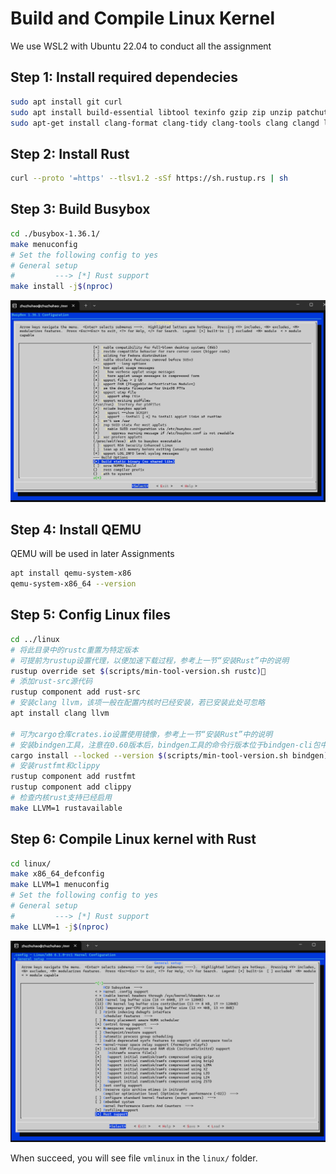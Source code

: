# Build and Compile Linux Kernel
We use WSL2 with Ubuntu 22.04 to conduct all the assignment

## Step 1: Install required dependecies
```bash
sudo apt install git curl
sudo apt install build-essential libtool texinfo gzip zip unzip patchutils cmake ninja-build automake bison flex gperf grep sed gawk bc zlib1g-dev libexpat1-dev libmpc-dev libncurses-dev libglib2.0-dev libfdt-dev libpixman-1-dev libelf-dev libssl-dev
sudo apt-get install clang-format clang-tidy clang-tools clang clangd libc++-dev libc++1 libc++abi-dev libc++abi1 libclang-dev libclang1 liblldb-dev libllvm-ocaml-dev libomp-dev libomp5 lld lldb llvm python3-clang
```

## Step 2: Install Rust

```bash
curl --proto '=https' --tlsv1.2 -sSf https://sh.rustup.rs | sh
```

## Step 3: Build Busybox

```bash
cd ./busybox-1.36.1/
make menuconfig
# Set the following config to yes
# General setup
#         ---> [*] Rust support
make install -j$(nproc)
```
![alt text](./images/busybox_config.png)

## Step 4: Install QEMU
QEMU will be used in later Assignments

```bash
apt install qemu-system-x86
qemu-system-x86_64 --version
```

## Step 5: Config Linux files

```bash
cd ../linux
# 将此目录中的rustc重置为特定版本
# 可提前为rustup设置代理，以便加速下载过程，参考上一节“安装Rust”中的说明
rustup override set $(scripts/min-tool-version.sh rustc)
# 添加rust-src源代码
rustup component add rust-src
# 安装clang llvm，该项一般在配置内核时已经安装，若已安装此处可忽略
apt install clang llvm

# 可为cargo仓库crates.io设置使用镜像，参考上一节“安装Rust”中的说明
# 安装bindgen工具，注意在0.60版本后，bindgen工具的命令行版本位于bindgen-cli包中
cargo install --locked --version $(scripts/min-tool-version.sh bindgen) bindgen
# 安装rustfmt和clippy
rustup component add rustfmt
rustup component add clippy
# 检查内核rust支持已经启用
make LLVM=1 rustavailable
```
## Step 6: Compile Linux kernel with Rust

```bash
cd linux/
make x86_64_defconfig
make LLVM=1 menuconfig
# Set the following config to yes
# General setup
#         ---> [*] Rust support
make LLVM=1 -j$(nproc)
```
![alt text](./images/assign1_linux_kernel_config.png)

When succeed, you will see file `vmlinux` in the `linux/` folder.